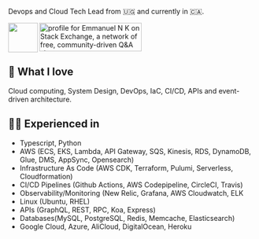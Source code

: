Devops and Cloud Tech Lead from 🇺🇬 and currently in 🇨🇦. 

<a href="https://stackexchange.com/users/3555135"><img src="https://stackexchange.com/users/flair/3555135.png?theme=clean" width="208" height="58" alt="profile for Emmanuel N K on Stack Exchange, a network of free, community-driven Q&amp;A sites" title="profile for Emmanuel N K on Stack Exchange, a network of free, community-driven Q&amp;A sites"></a> 
<a href="https://www.youracclaim.com/badges/a3152cd8-e8dd-4c7b-8d26-e98e3f5f3bdb/public_url"><img src="https://user-images.githubusercontent.com/19330930/129369512-9f686c0f-204d-410b-b982-cfccb251732b.png" width="60" height="60" valign="middle" align="left"></a> 

## 🐻 What I love

Cloud computing, System Design, DevOps, IaC, CI/CD, APIs and event-driven architecture. 

## 👷🏿 Experienced in
- Typescript, Python
- AWS (ECS, EKS, Lambda, API Gateway, SQS, Kinesis, RDS, DynamoDB, Glue, DMS, AppSync, Opensearch)
- Infrastructure As Code (AWS CDK, Terraform, Pulumi, Serverless, Cloudformation)
- CI/CD Pipelines (Github Actions, AWS Codepipeline, CircleCI, Travis)
- Observability/Monitoring (New Relic, Grafana, AWS Cloudwatch, ELK
- Linux (Ubuntu, RHEL)
- APIs (GraphQL, REST, RPC, Koa, Express)
- Databases(MySQL, PostgreSQL, Redis, Memcache, Elasticsearch)
- Google Cloud, Azure, AliCloud, DigitalOcean, Heroku
